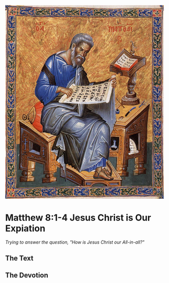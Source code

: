 <img class="intro-right" src="../images/art-matthew.jpg">

# Matthew 8:1-4 Jesus Christ is Our Expiation

*Trying to answer the question, "How is Jesus Christ our All-in-all?"*

## The Text

## The Devotion